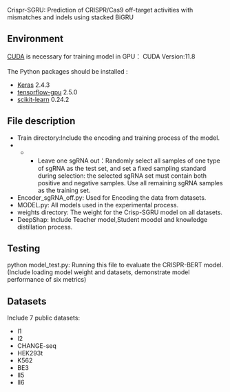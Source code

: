 Crispr-SGRU: Prediction of CRISPR/Cas9 off-target activities with mismatches and indels using stacked BiGRU
## Environment
[CUDA](https://developer.nvidia.com/cuda-toolkit) is necessary for training model in GPU：
CUDA Version:11.8<br>
<br>
The Python packages should be installed :<br>
* [Keras](https://keras.io/) 2.4.3
* [tensorflow-gpu](https://www.tensorflow.org/install/pip) 2.5.0
* [scikit-learn](https://scikit-learn.org/stable/) 0.24.2
## File description
* Train directory:Include the encoding and training process of the model.<br>
* * * Leave one sgRNA out：Randomly select all samples of one type of sgRNA as the test set, and set a fixed sampling standard during selection: the selected sgRNA set must contain both positive and negative samples. Use all remaining sgRNA samples as the training set.
* Encoder_sgRNA_off.py: Used for Encoding the data from datasets.
* MODEL.py: All models used in the experimental process. 
* weights directory: The weight for the Crisp-SGRU model on all datasets.
* DeepShap: Include Teacher model,Student moodel and knowledge distillation process. 
## Testing 
python model_test.py: Running this file to evaluate the CRISPR-BERT model. (Include loading model weight and datasets, demonstrate model performance of six metrics)<br>
## Datasets 
Include 7 public datasets:
* I1
* I2
* CHANGE-seq
* HEK293t
* K562
* BE3
* II5
* II6
